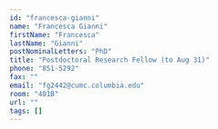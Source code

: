 ```yaml
---
id: "francesca-gianni"
name: "Francesca Gianni"
firstName: "Francesca"
lastName: "Gianni"
postNominalLetters: "PhD"
title: "Postdoctoral Research Fellow (to Aug 31)"
phone: "851-5292"
fax: ""
email: "fg2442@cumc.columbia.edu"
room: "401B"
url: ""
tags: []
---
```

